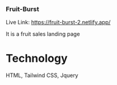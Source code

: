 ### Fruit-Burst
Live Link: https://fruit-burst-2.netlify.app/

It is a fruit sales landing page 

# Technology
HTML, Tailwind CSS, Jquery

